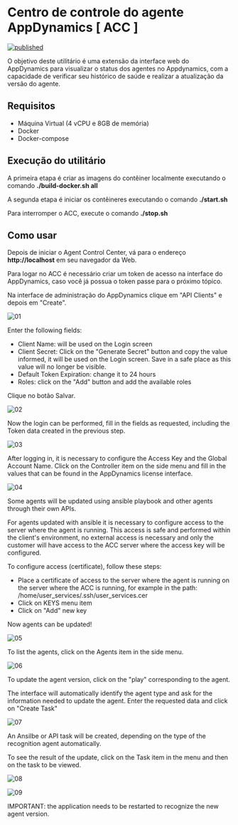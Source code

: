 # Centro de controle do agente AppDynamics [ ACC ]

[![published](https://static.production.devnetcloud.com/codeexchange/assets/images/devnet-published.svg)](https://developer.cisco.com/codeexchange/github/repo/Appdynamics/agent-control-center)

O objetivo deste utilitário é uma extensão da interface web do AppDynamics para visualizar o status dos agentes no Appdynamics, com a capacidade de verificar seu histórico de saúde e realizar a atualização da versão do agente.

## Requisitos

- Máquina Virtual (4 vCPU e 8GB de memória)
- Docker
- Docker-compose

## Execução do utilitário

A primeira etapa é criar as imagens do contêiner localmente executando o comando **./build-docker.sh all**

A segunda etapa é iniciar os contêineres executando o comando **./start.sh**

Para interromper o ACC, execute o comando **./stop.sh**

## Como usar

Depois de iniciar o Agent Control Center, vá para o endereço **http://localhost** em seu navegador da Web.

Para logar no ACC é necessário criar um token de acesso na interface do AppDynamics, caso você já possua o token passe para o próximo tópico.

Na interface de administração do AppDynamics clique em "API Clients" e depois em "Create".

![01](https://github.com/Appdynamics/agent-control-center/blob/main/docimages/Create-API-Token-01.png?raw=true)

Enter the following fields:

- Client Name: will be used on the Login screen
- Client Secret: Click on the "Generate Secret" button and copy the value informed, it will be used on the Login screen. Save in a safe place as this value will no longer be visible.
- Default Token Expiration: change it to 24 hours
- Roles: click on the "Add" button and add the available roles

Clique no botão Salvar.

![02](https://github.com/Appdynamics/agent-control-center/blob/main/docimages/Create-API-Token-02.png?raw=true)

Now the login can be performed, fill in the fields as requested, including the Token data created in the previous step.

![03](https://github.com/Appdynamics/agent-control-center/blob/main/docimages/Login-01.png?raw=true)

After logging in, it is necessary to configure the Access Key and the Global Account Name. Click on the Controller item on the side menu and fill in the values that can be found in the AppDynamics license interface.

![04](https://github.com/Appdynamics/agent-control-center/blob/main/docimages/Controller-01.png?raw=true)

Some agents will be updated using ansible playbook and other agents through their own APIs.

For agents updated with ansible it is necessary to configure access to the server where the agent is running. This access is safe and performed within the client's environment, no external access is necessary and only the customer will have access to the ACC server where the access key will be configured.

To configure access (certificate), follow these steps:

- Place a certificate of access to the server where the agent is running on the server where the ACC is running, for example in the path: /home/user_services/.ssh/user_services.cer
- Click on KEYS menu item
- Click on "Add" new key

Now agents can be updated!

![05](https://github.com/Appdynamics/agent-control-center/blob/main/docimages/Keys-01.png?raw=true)

To list the agents, click on the Agents item in the side menu.

![06](https://github.com/Appdynamics/agent-control-center/blob/main/docimages/AgentsfromAppD-01.png?raw=true)

To update the agent version, click on the "play" corresponding to the agent.

The interface will automatically identify the agent type and ask for the information needed to update the agent. Enter the requested data and click on "Create Task"

![07](https://github.com/Appdynamics/agent-control-center/blob/main/docimages/UpdateAgent-02.png?raw=true)

An Ansilbe or API task will be created, depending on the type of the recognition agent automatically.

To see the result of the update, click on the Task item in the menu and then on the task to be viewed.

![08](https://github.com/Appdynamics/agent-control-center/blob/main/docimages/Task-01.png?raw=true)

![09](https://github.com/Appdynamics/agent-control-center/blob/main/docimages/Task-02.png?raw=true)

IMPORTANT: the application needs to be restarted to recognize the new agent version.

